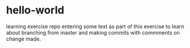 # hello-world
learning exercise repo
entering some text as part of this exercise to learn about branching from master and making commits with commments on change made. 
